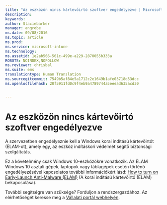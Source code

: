 ```yaml
---
title: "Az eszközön nincs kártevőirtó szoftver engedélyezve | Microsoft Intune"
description: 
keywords: 
author: Staciebarker
manager: angrobe
ms.date: 09/08/2016
ms.topic: article
ms.prod: 
ms.service: microsoft-intune
ms.technology: 
ms.assetid: 1e2ab566-561c-499e-a229-2870055b333a
ROBOTS: NOINDEX,NOFOLLOW
ms.reviewer: chrisbal
ms.suite: ems
translationtype: Human Translation
ms.sourcegitcommit: 7549b5af84e5a1712c2e1649b1afe03718d53dcc
ms.openlocfilehash: 20f5911fd0c9f4eb9a4789744a5eeead635acd30


---
```



# Az eszközön nincs kártevőirtó szoftver engedélyezve

A szervezetben engedélyeznie kell a Windows korai indítású kártevőirtót (ELAM-ot), amely egy, az eszköz indításkori védelmét segítő biztonsági szolgáltatás.

Ez a követelmény csak Windows 10-eszközökre vonatkozik. Az ELAM Windows 10 asztali gépek, laptopok vagy táblagépek esetén történő engedélyezésével kapcsolatos további információkért lásd: [How to turn on Early-Launch Anti-Malware (ELAM)](https://gallery.technet.microsoft.com/How-to-turn-on-Early-84552ec5) (A korai indítású kártevőirtó (ELAM) bekapcsolása).

További segítségre van szüksége? Forduljon a rendszergazdához. Az elérhetőségét keresse meg a [Vállalati portál webhelyén](http://portal.manage.microsoft.com).





<!--HONumber=Sep16_HO2-->


